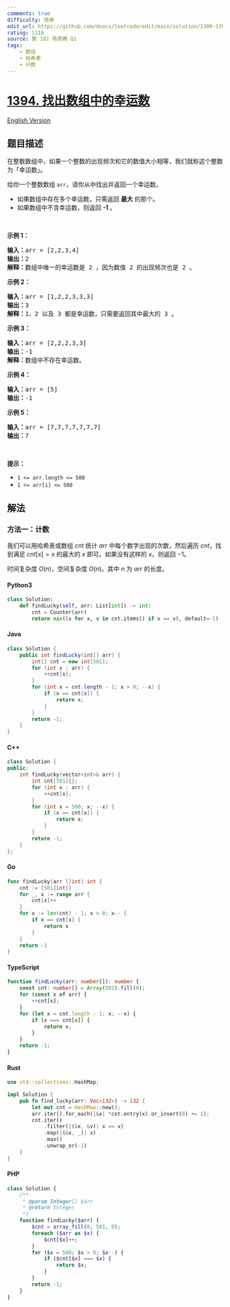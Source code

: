 ```yaml
---
comments: true
difficulty: 简单
edit_url: https://github.com/doocs/leetcode/edit/main/solution/1300-1399/1394.Find%20Lucky%20Integer%20in%20an%20Array/README.md
rating: 1118
source: 第 182 场周赛 Q1
tags:
    - 数组
    - 哈希表
    - 计数
---
```


<!-- problem:start -->

# [1394. 找出数组中的幸运数](https://leetcode.cn/problems/find-lucky-integer-in-an-array)

[English Version](/solution/1300-1399/1394.Find%20Lucky%20Integer%20in%20an%20Array/README_EN.md)

## 题目描述

<!-- description:start -->

<p>在整数数组中，如果一个整数的出现频次和它的数值大小相等，我们就称这个整数为「幸运数」。</p>

<p>给你一个整数数组 <code>arr</code>，请你从中找出并返回一个幸运数。</p>

<ul>
	<li>如果数组中存在多个幸运数，只需返回 <strong>最大</strong> 的那个。</li>
	<li>如果数组中不含幸运数，则返回 <strong>-1 </strong>。</li>
</ul>

<p>&nbsp;</p>

<p><strong>示例 1：</strong></p>

<pre><strong>输入：</strong>arr = [2,2,3,4]
<strong>输出：</strong>2
<strong>解释：</strong>数组中唯一的幸运数是 2 ，因为数值 2 的出现频次也是 2 。
</pre>

<p><strong>示例 2：</strong></p>

<pre><strong>输入：</strong>arr = [1,2,2,3,3,3]
<strong>输出：</strong>3
<strong>解释：</strong>1、2 以及 3 都是幸运数，只需要返回其中最大的 3 。
</pre>

<p><strong>示例 3：</strong></p>

<pre><strong>输入：</strong>arr = [2,2,2,3,3]
<strong>输出：</strong>-1
<strong>解释：</strong>数组中不存在幸运数。
</pre>

<p><strong>示例 4：</strong></p>

<pre><strong>输入：</strong>arr = [5]
<strong>输出：</strong>-1
</pre>

<p><strong>示例 5：</strong></p>

<pre><strong>输入：</strong>arr = [7,7,7,7,7,7,7]
<strong>输出：</strong>7
</pre>

<p>&nbsp;</p>

<p><strong>提示：</strong></p>

<ul>
	<li><code>1 &lt;= arr.length &lt;= 500</code></li>
	<li><code>1 &lt;= arr[i] &lt;= 500</code></li>
</ul>

<!-- description:end -->

## 解法

<!-- solution:start -->

### 方法一：计数

我们可以用哈希表或数组 $\textit{cnt}$ 统计 $\textit{arr}$ 中每个数字出现的次数，然后遍历 $\textit{cnt}$，找到满足 $\textit{cnt}[x] = x$ 的最大的 $x$ 即可。如果没有这样的 $x$，则返回 $-1$。

时间复杂度 $O(n)$，空间复杂度 $O(n)$。其中 $n$ 为 $\textit{arr}$ 的长度。

<!-- tabs:start -->

#### Python3

```python
class Solution:
    def findLucky(self, arr: List[int]) -> int:
        cnt = Counter(arr)
        return max((x for x, v in cnt.items() if x == v), default=-1)
```

#### Java

```java
class Solution {
    public int findLucky(int[] arr) {
        int[] cnt = new int[501];
        for (int x : arr) {
            ++cnt[x];
        }
        for (int x = cnt.length - 1; x > 0; --x) {
            if (x == cnt[x]) {
                return x;
            }
        }
        return -1;
    }
}
```

#### C++

```cpp
class Solution {
public:
    int findLucky(vector<int>& arr) {
        int cnt[501]{};
        for (int x : arr) {
            ++cnt[x];
        }
        for (int x = 500; x; --x) {
            if (x == cnt[x]) {
                return x;
            }
        }
        return -1;
    }
};
```

#### Go

```go
func findLucky(arr []int) int {
	cnt := [501]int{}
	for _, x := range arr {
		cnt[x]++
	}
	for x := len(cnt) - 1; x > 0; x-- {
		if x == cnt[x] {
			return x
		}
	}
	return -1
}
```

#### TypeScript

```ts
function findLucky(arr: number[]): number {
    const cnt: number[] = Array(501).fill(0);
    for (const x of arr) {
        ++cnt[x];
    }
    for (let x = cnt.length - 1; x; --x) {
        if (x === cnt[x]) {
            return x;
        }
    }
    return -1;
}
```

#### Rust

```rust
use std::collections::HashMap;

impl Solution {
    pub fn find_lucky(arr: Vec<i32>) -> i32 {
        let mut cnt = HashMap::new();
        arr.iter().for_each(|&x| *cnt.entry(x).or_insert(0) += 1);
        cnt.iter()
            .filter(|(&x, &v)| x == v)
            .map(|(&x, _)| x)
            .max()
            .unwrap_or(-1)
    }
}
```

#### PHP

```php
class Solution {
    /**
     * @param Integer[] $arr
     * @return Integer
     */
    function findLucky($arr) {
        $cnt = array_fill(0, 501, 0);
        foreach ($arr as $x) {
            $cnt[$x]++;
        }
        for ($x = 500; $x > 0; $x--) {
            if ($cnt[$x] === $x) {
                return $x;
            }
        }
        return -1;
    }
}
```

<!-- tabs:end -->

<!-- solution:end -->

<!-- problem:end -->
